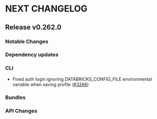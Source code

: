 # NEXT CHANGELOG

## Release v0.262.0

### Notable Changes

### Dependency updates

### CLI
* Fixed auth login ignoring DATABRICKS_CONFIG_FILE environmental variable when saving profile ([#3266](https://github.com/databricks/cli/pull/3266))

### Bundles

### API Changes
